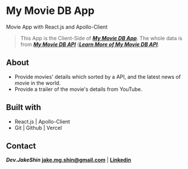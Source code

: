 # My Movie DB App
Movie App with React.js and Apollo-Client

>This App is the Client-Side of ***[My Movie DB App](https://github.com/jake-mg-shin/movie-app-v2)***. The whole data is from ***[My Movie DB API](https://movie-api-graphql.now.sh/)*** (***[Learn More of My Movie DB API](https://github.com/jake-mg-shin/my-movie-db-api-graphql)***.

## About

- Provide movies' details which sorted by a API, and the latest news of movie in the world.
- Provide a trailer of the movie's details from YouTube.

## Built with

- React.js | Apollo-Client
- Git | Github | Vercel

## Contact

***Dev.JakeShin***  **jake.mg.shin@gmail.com** | **[Linkedin](https://www.linkedin.com/in/developer-js/)**
